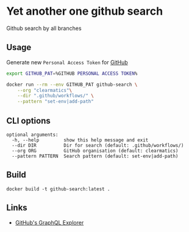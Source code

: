 # Yet another one github search
Github search by all branches

## Usage
Generate new `Personal Access Token` for [GitHub](https://github.com/settings/tokens)

```bash
export GITHUB_PAT=%GITHUB PERSONAL ACCESS TOKEN%

docker run --rm --env GITHUB_PAT github-search \
    --org "clearmatics"\
    --dir ".github/workflows/" \
    --pattern "set-env|add-path"
```

## CLI options

```
optional arguments:
  -h, --help         show this help message and exit
  --dir DIR          Dir for search (default: .github/workflows/)
  --org ORG          GitHub organisation (default: clearmatics)
  --pattern PATTERN  Search pattern (default: set-env|add-path)
```

## Build
```
docker build -t github-search:latest .
```

## Links
* [GitHub's GraphQL Explorer ](https://developer.github.com/v4/explorer/)
